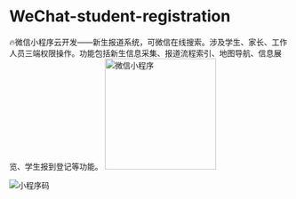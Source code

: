 # WeChat-student-registration
🔥微信小程序云开发——新生报道系统，可微信在线搜索。涉及学生、家长、工作人员三端权限操作。功能包括新生信息采集、报道流程索引、地图导航、信息展览、学生报到登记等功能。
<img src="https://raw.githubusercontent.com/Mr-twelve/WeChat-student-registration/main/%E5%9B%BE%E7%89%87/%E5%B0%8F%E7%A8%8B%E5%BA%8F%E7%A0%81.jpg" width="200" height="200" alt="微信小程序"/><br/>

![小程序码](https://raw.githubusercontent.com/Mr-twelve/WeChat-student-registration/main/%E5%9B%BE%E7%89%87/%E5%B0%8F%E7%A8%8B%E5%BA%8F%E7%A0%81.jpg)

